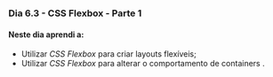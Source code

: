 ### Dia 6.3 - CSS Flexbox - Parte 1

#### Neste dia aprendi a:

- Utilizar _CSS Flexbox_ para criar layouts flexíveis;
- Utilizar _CSS Flexbox_ para alterar o comportamento de containers .